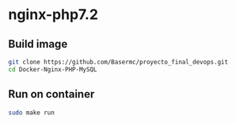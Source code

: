 nginx-php7.2
==========
Build image
-----------

```bash
git clone https://github.com/Basermc/proyecto_final_devops.git
cd Docker-Nginx-PHP-MySQL

```

Run on container
-------------
```bash
sudo make run
```